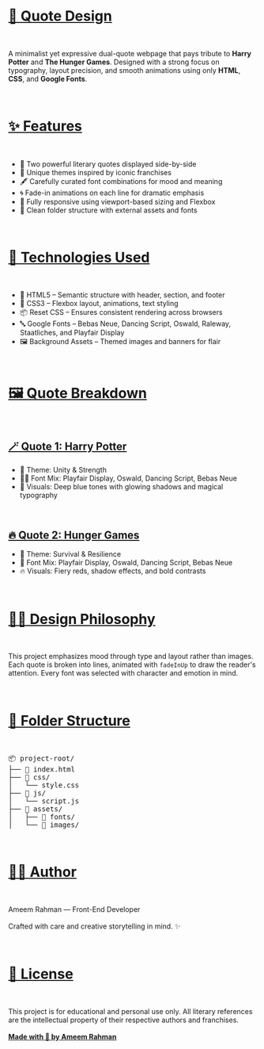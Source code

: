 <h1><u>🎨 Quote Design</u></h1>
<br />
<p>
    A minimalist yet expressive dual-quote webpage that pays tribute to <b>Harry Potter</b> and <b>The Hunger Games</b>. Designed with a strong focus on typography, layout precision, and smooth animations using only <b>HTML</b>, <b>CSS</b>, and <b>Google Fonts</b>.
</p>
<br />
<h1><u>✨ Features</u></h1>
<br />
<ul>
    <li>🧠 Two powerful literary quotes displayed side-by-side</li>
    <li>🎨 Unique themes inspired by iconic franchises</li>
    <li>🖋️ Carefully curated font combinations for mood and meaning</li>
    <li>🌀 Fade-in animations on each line for dramatic emphasis</li>
    <li>📏 Fully responsive using viewport-based sizing and Flexbox</li>
    <li>📂 Clean folder structure with external assets and fonts</li>
</ul>
<br />
<h1><u>🧰 Technologies Used</u></h1>
<br />
<ul>
    <li>📄 HTML5 – Semantic structure with header, section, and footer</li>
    <li>🎨 CSS3 – Flexbox layout, animations, text styling</li>
    <li>📦 Reset CSS – Ensures consistent rendering across browsers</li>
    <li>🔤 Google Fonts – Bebas Neue, Dancing Script, Oswald, Raleway, Staatliches, and Playfair Display</li>
    <li>🖼️ Background Assets – Themed images and banners for flair</li>
</ul>
<br />
<h1><u>🖼️ Quote Breakdown</u></h1>
<br />
<h2><u>🪄 Quote 1: Harry Potter</u></h2>
<ul>
    <li>📘 Theme: Unity & Strength</li>
    <li>🧙‍♂️ Font Mix: Playfair Display, Oswald, Dancing Script, Bebas Neue</li>
    <li>🌌 Visuals: Deep blue tones with glowing shadows and magical typography</li>
</ul>
<br />
<h2><u>🔥 Quote 2: Hunger Games</u></h2>
<ul>
    <li>📕 Theme: Survival & Resilience</li>
    <li>🏹 Font Mix: Playfair Display, Oswald, Dancing Script, Bebas Neue</li>
    <li>🔥 Visuals: Fiery reds, shadow effects, and bold contrasts</li>
</ul>
<br />
<h1><u>🧑‍🎨 Design Philosophy</u></h1>
<br />
<p>
    This project emphasizes mood through type and layout rather than images. Each quote is broken into lines, animated with <code>fadeInUp</code> to draw the reader's attention. Every font was selected with character and emotion in mind.
</p>
<br />
<h1><u>📁 Folder Structure</u></h1>
<br />
<pre>
📦 project-root/
├── 📄 index.html
├── 📁 css/
│   └── style.css
├── 📁 js/
│   └── script.js
├── 📁 assets/
│   ├── 📁 fonts/
│   └── 📁 images/
</pre>
<br />
<h1><u>👨‍💻 Author</u></h1>
<br />
<p>
    Ameem Rahman — Front-End Developer
    <br /><br />
    Crafted with care and creative storytelling in mind. ✨
</p>
<br />
<h1><u>📜 License</u></h1>
<br />
<p>
    This project is for educational and personal use only. All literary references are the intellectual property of their respective authors and franchises.
    <br /><br />
    <u><b>Made with 💙 by Ameem Rahman</b></u>
</p>
